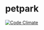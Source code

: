# petpark

[![Code
Climate](https://codeclimate.com/github/brittanys/petpark/badges/gpa.svg)](https://codeclimate.com/github/brittanys/petpark)
